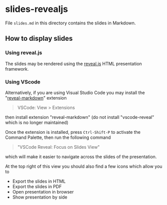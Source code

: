# slides-revealjs

File `slides.md` in this directory contains the slides in Markdown.

## How to display slides

### Using reveal.js

The slides may be rendered using the [reveal.js](https://revealjs.com/) HTML presentation framework.

### Using VScode

Alternatively, if you are using Visual Studio Code you may install
the "[reveal-markdown](https://github.com/tokiedokie/reveal-markdown)" 
extension

> VSCode: View > Extensions 

then install extension "reveal-markdown" 
(do not install "vscode-reveal" which is no longer maintained)

Once the extension is installed, press `Ctrl-Shift-P` to activate the Command Palette,
then run the following command 

> "VSCode Reveal: Focus on Slides View"

which will make it easier to navigate across the slides of the presentation.

At the top right of this view you should also find a few icons which allow you to

- Export the slides in HTML 
- Export the slides in PDF
- Open presentation in browser
- Show presentation by side

<!-- EOF -->